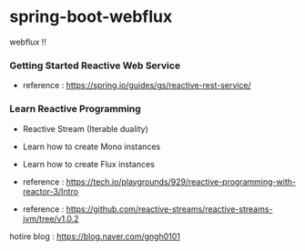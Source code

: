 # spring-boot-webflux

webflux !! 


### Getting Started Reactive Web Service

- reference : https://spring.io/guides/gs/reactive-rest-service/

### Learn Reactive Programming

- Reactive Stream (Iterable duality)

- Learn how to create Mono instances

- Learn how to create Flux instances

- reference : https://tech.io/playgrounds/929/reactive-programming-with-reactor-3/Intro

- reference : https://github.com/reactive-streams/reactive-streams-jvm/tree/v1.0.2


hotire blog : https://blog.naver.com/gngh0101

